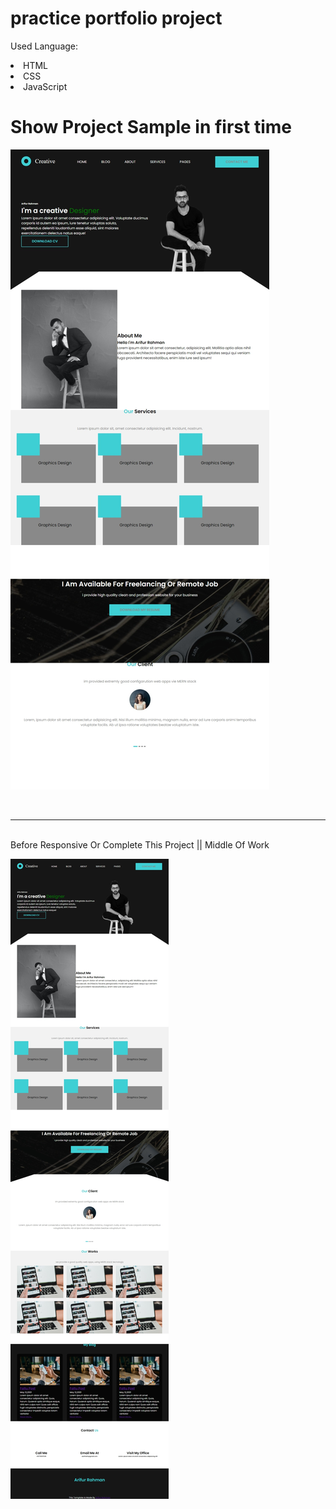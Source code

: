 # practice portfolio project

Used Language:
<li>HTML</li>
<li>CSS</li>
<li>JavaScript</li>

# Show Project Sample in first time
![practice-portf](./images/0.0.10.jpeg)

<br>
<hr>
<br>
Before Responsive Or Complete This Project || Middle Of Work

![practice-protf](./images/0.1.0.jpeg)